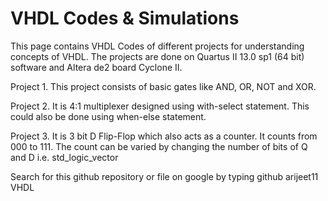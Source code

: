 # VHDL Codes & Simulations
This page contains VHDL Codes of different projects for understanding concepts of VHDL.
The projects are done on Quartus II 13.0 sp1 (64 bit) software and Altera de2 board Cyclone II.

Project 1. This project consists of basic gates like AND, OR, NOT and XOR.

Project 2. It is 4:1 multiplexer designed using with-select statement. This could also be done using when-else statement.

Project 3. It is 3 bit D Flip-Flop which also acts as a counter. It counts from 000 to 111. The count can be varied by changing the number of bits of Q and D i.e. std_logic_vector





Search for this github repository or file on google by typing github arijeet11 VHDL
